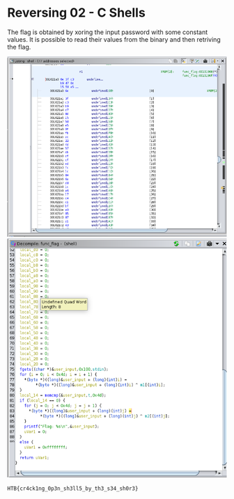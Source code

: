 # Reversing 02 - C Shells

The flag is obtained by xoring the input password with some constant values.
It is possible to read their values from the binary and then retriving the flag.

![](./m1.png)
![](./function.png)

```
HTB{cr4ck1ng_0p3n_sh3ll5_by_th3_s34_sh0r3}
```
